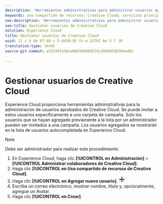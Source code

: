 ```yaml
---
description: 'Herramientas administrativas para administrar usuarios aprobados de Creative Cloud. '
keywords: uso compartido de recursos; Creative Cloud; servicios principales
seo-description: 'Herramientas administrativas para administrar usuarios aprobados de Creative Cloud. '
seo-title: Gestionar usuarios de Creative Cloud
solution: Experience Cloud
title: Gestionar usuarios de Creative Cloud
uuid: 11 c 4 de 67-40 c 5-4438-92 fc-e 23761 be 3 f 18
translation-type: tm+mt
source-git-commit: af5339fe58ce884345804574c209907d6504a483

---
```



# Gestionar usuarios de Creative Cloud

Experience Cloud proporciona herramientas administrativas para la administración de usuarios aprobados de Creative Cloud. Se puede invitar a estos usuarios específicamente a una carpeta de campaña. Solo los usuarios que se hayan agregado previamente a la lista por un administrador pueden ser invitados a una campaña. Los usuarios agregados se mostrarán en la lista de usuarios autocompletada en Experience Cloud.

>[!NOTE]
>
>Debe ser administrador para realizar este procedimiento.

1. En Experience Cloud, haga clic **[!UICONTROL en Administración]** &gt; **[!UICONTROL Administrar colaboradores de Creative Cloud]**.
1. Haga clic **[!UICONTROL en Uso compartido de recursos de Creative Cloud]**.
1. Haga clic **[!UICONTROL en Agregar nuevo usuario]**. ![](assets/mac_add_icon.png)
1. Escriba un correo electrónico, mostrar nombre, título y, opcionalmente, agregue un Avatar.
1. Haga clic **[!UICONTROL en Crear]**.

